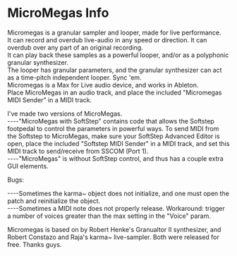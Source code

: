 # MicroMegas Info
Micromegas is a granular sampler and looper, made for live performance. <br>
It can record and overdub live-audio in any speed or direction. It can overdub over any part of an original recording. <br>
It can play back these samples as a powerful looper, and/or as a polyphonic granular synthesizer. <br>
The looper has granular parameters, and the granular synthesizer can act as a time-pitch independent looper. Sync 'em. <br>
Micromegas is a Max for Live audio device, and works in Ableton. <br>
Place MicroMegas in an audio track, and place the included "Micromegas MIDI Sender" in a MIDI track. <br>

I've made two versions of MicroMegas. <br>
----"MicroMegas with SoftStep" contains code that allows the Softstep footpedal to control the parameters in powerful ways.
To send MIDI from the Softstep to MicroMegas, make sure your SoftStep Advanced Editor is open, place the included "Softstep MIDI Sender" in a MIDI track, and set this MIDI track to send/receive from SSCOM (Port 1). <br>
----"MicroMegas" is without SoftStep control, and thus has a couple extra GUI elements.


Bugs:

----Sometimes the karma~ object does not initialize, and one must open the patch and reinitialize the object. <br>
----Sometimes a MIDI note does not properly release. Workaround: trigger a number of voices greater than the max setting in the "Voice" param.

Micromegas is based on by Robert Henke's Granualtor II synthesizer, and Robert Constazo and Raja's karma~ live-sampler. Both were released for free. Thanks guys.
